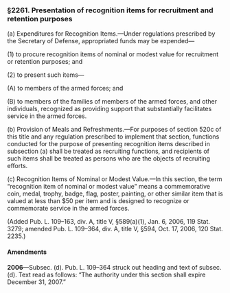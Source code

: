 ### §2261. Presentation of recognition items for recruitment and retention purposes ###

(a) Expenditures for Recognition Items.—Under regulations prescribed by the Secretary of Defense, appropriated funds may be expended—

(1) to procure recognition items of nominal or modest value for recruitment or retention purposes; and

(2) to present such items—

(A) to members of the armed forces; and

(B) to members of the families of members of the armed forces, and other individuals, recognized as providing support that substantially facilitates service in the armed forces.

(b) Provision of Meals and Refreshments.—For purposes of section 520c of this title and any regulation prescribed to implement that section, functions conducted for the purpose of presenting recognition items described in subsection (a) shall be treated as recruiting functions, and recipients of such items shall be treated as persons who are the objects of recruiting efforts.

(c) Recognition Items of Nominal or Modest Value.—In this section, the term “recognition item of nominal or modest value” means a commemorative coin, medal, trophy, badge, flag, poster, painting, or other similar item that is valued at less than $50 per item and is designed to recognize or commemorate service in the armed forces.

(Added Pub. L. 109–163, div. A, title V, §589(a)(1), Jan. 6, 2006, 119 Stat. 3279; amended Pub. L. 109–364, div. A, title V, §594, Oct. 17, 2006, 120 Stat. 2235.)

#### Amendments ####

**2006**—Subsec. (d). Pub. L. 109–364 struck out heading and text of subsec. (d). Text read as follows: “The authority under this section shall expire December 31, 2007.”